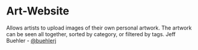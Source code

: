 # Art-Website
Allows artists to upload images of their own personal artwork. The artwork can be seen all together, sorted by category, or filtered by tags.
Jeff Buehler - [@buehlerj](../../buehlerj)
